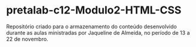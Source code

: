 # pretalab-c12-Modulo2-HTML-CSS
Repositório criado para o armazenamento do conteúdo desenvolvido  durante as aulas ministradas por Jaqueline de Almeida, no período de 13 a 22 de novembro.
